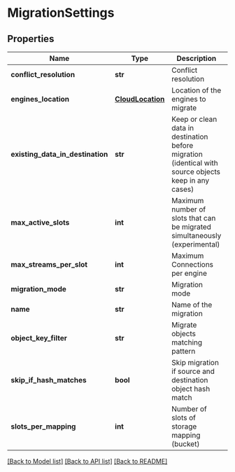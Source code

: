 # MigrationSettings

## Properties
Name | Type | Description | Notes
------------ | ------------- | ------------- | -------------
**conflict_resolution** | **str** | Conflict resolution | [optional] 
**engines_location** | [**CloudLocation**](CloudLocation.md) | Location of the engines to migrate | [optional] 
**existing_data_in_destination** | **str** | Keep or clean data in destination before migration (identical with source objects keep in any cases) | [optional] 
**max_active_slots** | **int** | Maximum number of slots that can be migrated simultaneously (experimental) | [optional] 
**max_streams_per_slot** | **int** | Maximum Connections per engine | [optional] 
**migration_mode** | **str** | Migration mode | [optional] 
**name** | **str** | Name of the migration | [optional] 
**object_key_filter** | **str** | Migrate objects matching pattern | [optional] 
**skip_if_hash_matches** | **bool** | Skip migration if source and destination object hash match | [optional] 
**slots_per_mapping** | **int** | Number of slots of storage mapping (bucket) | [optional] 

[[Back to Model list]](../README.md#documentation-for-models) [[Back to API list]](../README.md#documentation-for-api-endpoints) [[Back to README]](../README.md)


